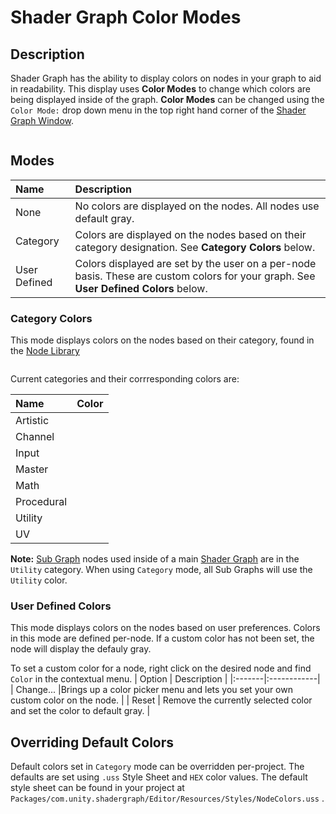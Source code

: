 # Shader Graph Color Modes

## Description

Shader Graph has the ability to display colors on nodes in your graph to aid in readability. This display uses **Color Modes** to change which colors are being displayed inside of the graph. **Color Modes** can be changed using the `Color Mode:` drop down menu in the top right hand corner of the [Shader Graph Window](Shader-Graph-Window.md).

<image>

## Modes
| Name | Description |
|:-----|:------------|
| None | No colors are displayed on the nodes. All nodes use default gray. |
| Category | Colors are displayed on the nodes based on their category designation. See **Category Colors** below. |
| User Defined | Colors displayed are set by the user on a per-node basis. These are custom colors for your graph. See **User Defined Colors** below. |

### Category Colors
This mode displays colors on the nodes based on their category, found in the [Node Library](Node-Library.md)

<image>

Current categories and their corrresponding colors are: 

| Name | Color |
|:-----|:------|
| Artistic | <hex value> |
| Channel | <hex value> |
| Input | <hex value> |
| Master | <hex value> |
| Math | <hex value> |
| Procedural | <hex value> |
| Utility | <hex value> |
| UV | <hex value> |

**Note:** [Sub Graph](Sub-Graph.md) nodes used inside of a main [Shader Graph](Shader-Graph.md) are in the `Utility` category. When using `Category` mode, all Sub Graphs will use the `Utility` color.

### User Defined Colors
This mode displays colors on the nodes based on user preferences. Colors in this mode are defined per-node. If a custom color has not been set, the node will display the defauly gray. 

To set a custom color for a node, right click on the desired node and find `Color` in the contextual menu. 
| Option | Description |
|:-------|:------------|
| Change... |Brings up a color picker menu and lets you set your own custom color on the node. |
| Reset  | Remove the currently selected color and set the color to default gray. |

<images>

## Overriding Default Colors
Default colors set in `Category` mode can be overridden per-project. The defaults are set using `.uss` Style Sheet and `HEX` color values. 
The default style sheet can be found in your project at `Packages/com.unity.shadergraph/Editor/Resources/Styles/NodeColors.uss` . 

